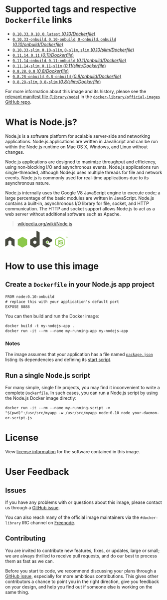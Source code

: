 # Supported tags and respective `Dockerfile` links

- [`0.10.33`, `0.10`, `0`, `latest` (*0.10/Dockerfile*)](https://github.com/docker-library/node/blob/806873187edbff36d7fc294a62131f4f28fa681a/0.10/Dockerfile)
- [`0.10.33-onbuild`, `0.10-onbuild`, `0-onbuild`, `onbuild` (*0.10/onbuild/Dockerfile*)](https://github.com/docker-library/node/blob/806873187edbff36d7fc294a62131f4f28fa681a/0.10/onbuild/Dockerfile)
- [`0.10.33-slim`, `0.10-slim`, `0-slim`, `slim` (*0.10/slim/Dockerfile*)](https://github.com/docker-library/node/blob/806873187edbff36d7fc294a62131f4f28fa681a/0.10/slim/Dockerfile)
- [`0.11.14`, `0.11` (*0.11/Dockerfile*)](https://github.com/docker-library/node/blob/806873187edbff36d7fc294a62131f4f28fa681a/0.11/Dockerfile)
- [`0.11.14-onbuild`, `0.11-onbuild` (*0.11/onbuild/Dockerfile*)](https://github.com/docker-library/node/blob/ac05e7f96c477223f0d2da1817e84403363a65e8/0.11/onbuild/Dockerfile)
- [`0.11.14-slim`, `0.11-slim` (*0.11/slim/Dockerfile*)](https://github.com/docker-library/node/blob/806873187edbff36d7fc294a62131f4f28fa681a/0.11/slim/Dockerfile)
- [`0.8.28`, `0.8` (*0.8/Dockerfile*)](https://github.com/docker-library/node/blob/806873187edbff36d7fc294a62131f4f28fa681a/0.8/Dockerfile)
- [`0.8.28-onbuild`, `0.8-onbuild` (*0.8/onbuild/Dockerfile*)](https://github.com/docker-library/node/blob/ac05e7f96c477223f0d2da1817e84403363a65e8/0.8/onbuild/Dockerfile)
- [`0.8.28-slim`, `0.8-slim` (*0.8/slim/Dockerfile*)](https://github.com/docker-library/node/blob/806873187edbff36d7fc294a62131f4f28fa681a/0.8/slim/Dockerfile)

For more information about this image and its history, please see the [relevant
manifest file
(`library/node`)](https://github.com/docker-library/official-images/blob/master/library/node)
in the [`docker-library/official-images` GitHub
repo](https://github.com/docker-library/official-images).

# What is Node.js?

Node.js is a software platform for scalable server-side and networking
applications. Node.js applications are written in JavaScript and can be run
within the Node.js runtime on Mac OS X, Windows, and Linux without changes.

Node.js applications are designed to maximize throughput and efficiency, using
non-blocking I/O and asynchronous events. Node.js applications run
single-threaded, although Node.js uses multiple threads for file and network
events. Node.js is commonly used for real-time applications due to its
asynchronous nature.

Node.js internally uses the Google V8 JavaScript engine to execute code; a large
percentage of the basic modules are written in JavaScript. Node.js contains a
built-in, asynchronous I/O library for file, socket, and HTTP communication. The
HTTP and socket support allows Node.js to act as a web server without additional
software such as Apache.

> [wikipedia.org/wiki/Node.js](https://en.wikipedia.org/wiki/Node.js)

![logo](https://raw.githubusercontent.com/docker-library/docs/master/node/logo.png)

# How to use this image

## Create a `Dockerfile` in your Node.js app project

    FROM node:0.10-onbuild
    # replace this with your application's default port
    EXPOSE 8888

You can then build and run the Docker image:

    docker build -t my-nodejs-app .
    docker run -it --rm --name my-running-app my-nodejs-app

### Notes

The image assumes that your application has a file named
[`package.json`](https://www.npmjs.org/doc/json.html) listing its dependencies
and defining its [start
script](https://www.npmjs.org/doc/misc/npm-scripts.html#default-values).

## Run a single Node.js script

For many simple, single file projects, you may find it inconvenient to write a
complete `Dockerfile`. In such cases, you can run a Node.js script by using the
Node.js Docker image directly:

    docker run -it --rm --name my-running-script -v "$(pwd)":/usr/src/myapp -w /usr/src/myapp node:0.10 node your-daemon-or-script.js

# License

View [license information](https://github.com/joyent/node/blob/master/LICENSE)
for the software contained in this image.

# User Feedback

## Issues

If you have any problems with or questions about this image, please contact us
 through a [GitHub issue](https://github.com/docker-library/node/issues).

You can also reach many of the official image maintainers via the
`#docker-library` IRC channel on [Freenode](https://freenode.net).

## Contributing

You are invited to contribute new features, fixes, or updates, large or small;
we are always thrilled to receive pull requests, and do our best to process them
as fast as we can.

Before you start to code, we recommend discussing your plans 
through a [GitHub issue](https://github.com/docker-library/node/issues), especially for more ambitious
contributions. This gives other contributors a chance to point you in the right
direction, give you feedback on your design, and help you find out if someone
else is working on the same thing.
